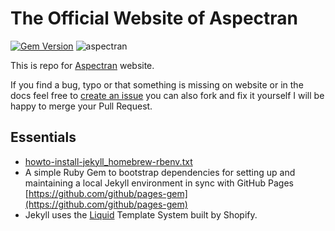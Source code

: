 # The Official Website of Aspectran
[![Gem Version](https://img.shields.io/gem/v/github-pages.svg)](https://rubygems.org/gems/github-pages)
![aspectran](https://www.aspectran.com/images/header_aspectran.png)

This is repo for [Aspectran](https://www.aspectran.com) website.

If you find a bug, typo or that something is missing on website or in the docs feel free to [create an issue](https://github.com/aspectran/aspectran.github.io/issues/new) you can also fork and fix it yourself I will be happy to merge your Pull Request.

## Essentials
* [howto-install-jekyll_homebrew-rbenv.txt](https://gist.github.com/r-brown/a0b50d56cfb3596e0d17)
* A simple Ruby Gem to bootstrap dependencies for setting up and maintaining a local Jekyll environment in sync with GitHub Pages  
  [https://github.com/github/pages-gem](https://github.com/github/pages-gem)
* Jekyll uses the [Liquid](https://shopify.github.io/liquid/) Template System built by Shopify.
